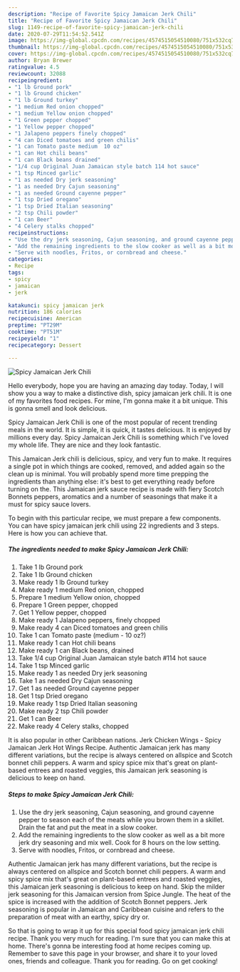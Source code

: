 ```yaml
---
description: "Recipe of Favorite Spicy Jamaican Jerk Chili"
title: "Recipe of Favorite Spicy Jamaican Jerk Chili"
slug: 1149-recipe-of-favorite-spicy-jamaican-jerk-chili
date: 2020-07-29T11:54:52.541Z
image: https://img-global.cpcdn.com/recipes/4574515054510080/751x532cq70/spicy-jamaican-jerk-chili-recipe-main-photo.jpg
thumbnail: https://img-global.cpcdn.com/recipes/4574515054510080/751x532cq70/spicy-jamaican-jerk-chili-recipe-main-photo.jpg
cover: https://img-global.cpcdn.com/recipes/4574515054510080/751x532cq70/spicy-jamaican-jerk-chili-recipe-main-photo.jpg
author: Bryan Brewer
ratingvalue: 4.5
reviewcount: 32088
recipeingredient:
- "1 lb Ground pork"
- "1 lb Ground chicken"
- "1 lb Ground turkey"
- "1 medium Red onion chopped"
- "1 medium Yellow onion chopped"
- "1 Green pepper chopped"
- "1 Yellow pepper chopped"
- "1 Jalapeno peppers finely chopped"
- "4 can Diced tomatoes and green chilis"
- "1 can Tomato paste medium  10 oz"
- "1 can Hot chili beans"
- "1 can Black beans drained"
- "1/4 cup Original Juan Jamaican style batch 114 hot sauce"
- "1 tsp Minced garlic"
- "1 as needed Dry jerk seasoning"
- "1 as needed Dry Cajun seasoning"
- "1 as needed Ground cayenne pepper"
- "1 tsp Dried oregano"
- "1 tsp Dried Italian seasoning"
- "2 tsp Chili powder"
- "1 can Beer"
- "4 Celery stalks chopped"
recipeinstructions:
- "Use the dry jerk seasoning, Cajun seasoning, and ground cayenne pepper to season each of the meats while you brown them in a skillet. Drain the fat and put the meat in a slow cooker."
- "Add the remaining ingredients to the slow cooker as well as a bit more jerk dry seasoning and mix well. Cook for 8 hours on the low setting."
- "Serve with noodles, Fritos, or cornbread and cheese."
categories:
- Recipe
tags:
- spicy
- jamaican
- jerk

katakunci: spicy jamaican jerk 
nutrition: 186 calories
recipecuisine: American
preptime: "PT29M"
cooktime: "PT51M"
recipeyield: "1"
recipecategory: Dessert

---
```



![Spicy Jamaican Jerk Chili](https://img-global.cpcdn.com/recipes/4574515054510080/751x532cq70/spicy-jamaican-jerk-chili-recipe-main-photo.jpg)

Hello everybody, hope you are having an amazing day today. Today, I will show you a way to make a distinctive dish, spicy jamaican jerk chili. It is one of my favorites food recipes. For mine, I'm gonna make it a bit unique. This is gonna smell and look delicious.

Spicy Jamaican Jerk Chili is one of the most popular of recent trending meals in the world. It is simple, it is quick, it tastes delicious. It is enjoyed by millions every day. Spicy Jamaican Jerk Chili is something which I've loved my whole life. They are nice and they look fantastic.

This Jamaican Jerk chili is delicious, spicy, and very fun to make. It requires a single pot in which things are cooked, removed, and added again so the clean up is minimal. You will probably spend more time prepping the ingredients than anything else: it&#39;s best to get everything ready before turning on the. This Jamaican jerk sauce recipe is made with fiery Scotch Bonnets peppers, aromatics and a number of seasonings that make it a must for spicy sauce lovers.


To begin with this particular recipe, we must prepare a few components. You can have spicy jamaican jerk chili using 22 ingredients and 3 steps. Here is how you can achieve that.

<!--inarticleads1-->

##### The ingredients needed to make Spicy Jamaican Jerk Chili:

1. Take 1 lb Ground pork
1. Take 1 lb Ground chicken
1. Make ready 1 lb Ground turkey
1. Make ready 1 medium Red onion, chopped
1. Prepare 1 medium Yellow onion, chopped
1. Prepare 1 Green pepper, chopped
1. Get 1 Yellow pepper, chopped
1. Make ready 1 Jalapeno peppers, finely chopped
1. Make ready 4 can Diced tomatoes and green chilis
1. Take 1 can Tomato paste (medium - 10 oz?)
1. Make ready 1 can Hot chili beans
1. Make ready 1 can Black beans, drained
1. Take 1/4 cup Original Juan Jamaican style batch #114 hot sauce
1. Take 1 tsp Minced garlic
1. Make ready 1 as needed Dry jerk seasoning
1. Take 1 as needed Dry Cajun seasoning
1. Get 1 as needed Ground cayenne pepper
1. Get 1 tsp Dried oregano
1. Make ready 1 tsp Dried Italian seasoning
1. Make ready 2 tsp Chili powder
1. Get 1 can Beer
1. Make ready 4 Celery stalks, chopped


It is also popular in other Caribbean nations. Jerk Chicken Wings - Spicy Jamaican Jerk Hot Wings Recipe. Authentic Jamaican jerk has many different variations, but the recipe is always centered on allspice and Scotch bonnet chili peppers. A warm and spicy spice mix that&#39;s great on plant-based entrees and roasted veggies, this Jamaican jerk seasoning is delicious to keep on hand. 

<!--inarticleads2-->

##### Steps to make Spicy Jamaican Jerk Chili:

1. Use the dry jerk seasoning, Cajun seasoning, and ground cayenne pepper to season each of the meats while you brown them in a skillet. Drain the fat and put the meat in a slow cooker.
1. Add the remaining ingredients to the slow cooker as well as a bit more jerk dry seasoning and mix well. Cook for 8 hours on the low setting.
1. Serve with noodles, Fritos, or cornbread and cheese.


Authentic Jamaican jerk has many different variations, but the recipe is always centered on allspice and Scotch bonnet chili peppers. A warm and spicy spice mix that&#39;s great on plant-based entrees and roasted veggies, this Jamaican jerk seasoning is delicious to keep on hand. Skip the milder jerk seasoning for this Jamaican version from Spice Jungle. The heat of the spice is increased with the addition of Scotch Bonnet peppers. Jerk seasoning is popular in Jamaican and Caribbean cuisine and refers to the preparation of meat with an earthy, spicy dry or. 

So that is going to wrap it up for this special food spicy jamaican jerk chili recipe. Thank you very much for reading. I'm sure that you can make this at home. There's gonna be interesting food at home recipes coming up. Remember to save this page in your browser, and share it to your loved ones, friends and colleague. Thank you for reading. Go on get cooking!
